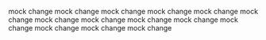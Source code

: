 mock change
mock change
mock change
mock change
mock change
mock change
mock change
mock change
mock change
mock change
mock change
mock change
mock change
mock change
